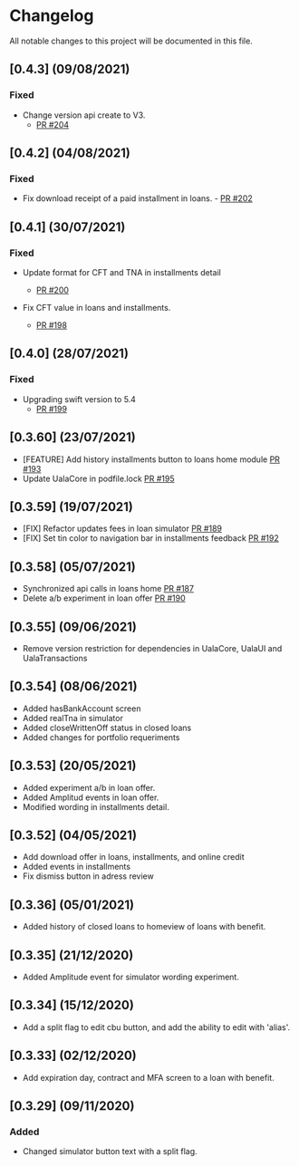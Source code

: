 # Changelog

All notable changes to this project will be documented in this file.

## [0.4.3] (09/08/2021)
### Fixed


- Change version api create to V3.
    - [PR #204](https://github.com/Bancar/uala-loans-ios/pull/204)


## [0.4.2] (04/08/2021)
### Fixed

  - Fix download receipt of a paid installment in loans.
        - [PR #202](https://github.com/Bancar/uala-loans-ios/pull/202)


## [0.4.1] (30/07/2021)
### Fixed

- Update format for CFT and TNA in installments detail
    - [PR #200](https://github.com/Bancar/uala-loans-ios/pull/200)

- Fix CFT value in loans and installments. 
    - [PR #198](https://github.com/Bancar/uala-loans-ios/pull/198)

## [0.4.0] (28/07/2021)

### Fixed

- Upgrading swift version to 5.4 
    - [PR #199](https://github.com/Bancar/uala-loans-ios/pull/199)

## [0.3.60] (23/07/2021)
- [FEATURE] Add history installments button to loans home module [PR #193](https://github.com/Bancar/uala-loans-ios/pull/193)
- Update UalaCore in podfile.lock [PR #195](https://github.com/Bancar/uala-loans-ios/pull/195)

## [0.3.59] (19/07/2021)
- [FIX] Refactor updates fees in loan simulator [PR #189](https://github.com/Bancar/uala-loans-ios/pull/189)
- [FIX] Set tin color to navigation bar in installments feedback [PR #192](https://github.com/Bancar/uala-loans-ios/pull/192)

## [0.3.58] (05/07/2021)
- Synchronized api calls in loans home [PR #187](https://github.com/Bancar/uala-loans-ios/pull/187)
- Delete a/b experiment in loan offer [PR #190](https://github.com/Bancar/uala-loans-ios/pull/190)

## [0.3.55] (09/06/2021)
- Remove version restriction for dependencies in UalaCore, UalaUI and UalaTransactions

## [0.3.54] (08/06/2021)
- Added hasBankAccount screen
- Added realTna in simulator
- Added closeWrittenOff status in closed loans
- Added changes for portfolio requeriments

## [0.3.53] (20/05/2021)
- Added experiment a/b in loan offer.
- Added Amplitud events in loan offer.
- Modified wording in installments detail.

## [0.3.52] (04/05/2021)
- Add download offer in loans, installments, and online credit
- Added events in installments
- Fix dismiss button in adress review 

## [0.3.36] (05/01/2021)
- Added history of closed loans to homeview of loans with benefit.   

## [0.3.35] (21/12/2020)
- Added Amplitude event for simulator wording experiment.

## [0.3.34] (15/12/2020)
- Add a split flag to edit cbu button, and add the ability to edit with 'alias'.

## [0.3.33] (02/12/2020)
- Add expiration day, contract and MFA screen to a loan with benefit.

## [0.3.29] (09/11/2020)

### Added 
- Changed simulator button text with a split flag.



